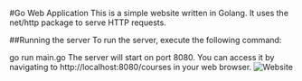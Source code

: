 #Go Web Application
This is a simple website written in Golang. It uses the net/http package to serve HTTP requests.

##Running the server
To run the server, execute the following command:

go run main.go
The server will start on port 8080. You can access it by navigating to http://localhost:8080/courses in your web browser.
![Website](static/images/golang-website.png)


